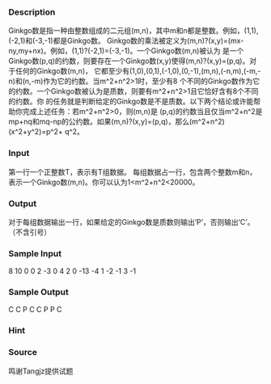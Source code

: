 
### Description
Ginkgo数是指一种由整数组成的二元组(m,n)，其中m和n都是整数。例如，(1,1),(-2,1)和(-3,-1)都是Ginkgo数。
Ginkgo数的乘法被定义为(m,n)?(x,y)=(mx-ny,my+nx)。例如，(1,1)?(-2,1)=(-3,-1)。一个Ginkgo数(m,n)被认为
是一个Ginkgo数(p,q)的约数，则要存在一个Ginkgo数(x,y)使得(m,n)?(x,y)=(p,q)。对于任何的Ginkgo数(m,n)，
它都至少有(1,0),(0,1),(-1,0),(0,-1),(m,n),(-n,m),(-m,-n)和(n,-m)作为它的约数。当m^2+n^2>1时，至少有8
个不同的Ginkgo数作为它的约数。一个Ginkgo数被认为是质数，则要有m^2+n^2>1且它恰好含有8个不同的约数。你
的任务就是判断给定的Ginkgo数是不是质数。以下两个结论或许能帮助你完成上述任务：若m^2+n^2>0，则(m,n)是
(p,q)的约数当且仅当m^2+n^2是mp+nq和mq-np的公约数。如果(m,n)?(x,y)=(p,q)，那么(m^2+n^2)(x^2+y^2)=p^2+
q^2。


### Input
第一行一个正整数T，表示有T组数据。
每组数据占一行，包含两个整数m和n，表示一个Ginkgo数(m,n)。你可以认为1<m^2+n^2<20000。

### Output
对于每组数据输出一行，如果给定的Ginkgo数是质数则输出‘P’，否则输出‘C’。（不含引号）

### Sample Input
8
10 0
0 2
-3 0
4 2
0 -13
-4 1
-2 -1
3 -1 
### Sample Output
C
C
P
C
C
P
P
C

### Hint

### Source
鸣谢Tangjz提供试题
